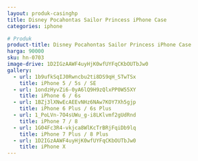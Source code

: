 ```yaml
---
layout: produk-casinghp
title: Disney Pocahontas Sailor Princess iPhone Case
categories: iphone

# Produk
product-title: Disney Pocahontas Sailor Princess iPhone Case
harga: 90000
sku: hn-0703
image-drive: 1D2IGzAAWF4uyHjK0wfUYFqCKbOUTbJw0
gallery:
  - url: 1b9ufkSqIJ0Rwncbu2ti8DS9qH_STwTSx
    title: iPhone 5 / 5s / SE
  - url: 1ondzHyvZi6-0yA6lQ9H9zQlxPP0W55XY
    title: iPhone 6 / 6s
  - url: 1BZj3lXNwEcAEEvNHz6NAw7KOY7Xh5gjp
    title: iPhone 6 Plus / 6s Plus
  - url: 1_PoLVn-7O4sUWu_g-i8LKlvmf2gUdRnd
    title: iPhone 7 / 8
  - url: 1G04Fc3R4-vkjca8WlKcTrBRjFqiDb9lq
    title: iPhone 7 Plus / 8 Plus
  - url: 1D2IGzAAWF4uyHjK0wfUYFqCKbOUTbJw0
    title: iPhone X
---
```

